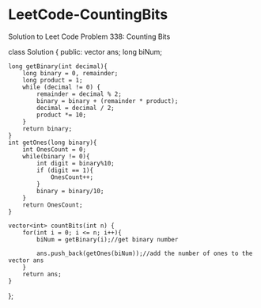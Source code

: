 # LeetCode-CountingBits
Solution to Leet Code Problem 338: Counting Bits

class Solution {
public:
    vector <int> ans; 
    long biNum;
    
    long getBinary(int decimal){
        long binary = 0, remainder;
        long product = 1;
        while (decimal != 0) {
            remainder = decimal % 2;
            binary = binary + (remainder * product);
            decimal = decimal / 2;
            product *= 10;
        }
        return binary;
    }
    int getOnes(long binary){
        int OnesCount = 0;
        while(binary != 0){
            int digit = binary%10;
            if (digit == 1){
                OnesCount++;
            }
            binary = binary/10;
        }
        return OnesCount;
    }

    vector<int> countBits(int n) {
        for(int i = 0; i <= n; i++){
            biNum = getBinary(i);//get binary number

            ans.push_back(getOnes(biNum));//add the number of ones to the vector ans
        }
        return ans;
    }
};
